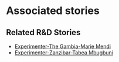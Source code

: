 # Associated stories

<!-- !!DO NOT REMOVE!! start autogenerated hyperlinks -->
## Related R&D Stories
- [Experimenter-The Gambia-Marie Mendi](/stories/?doc=Experimenters_GMB)
- [Experimenter-Zanzibar-Tabea Mbugbuni](/stories/?doc=Experimenters_TZA)
<!-- !!DO NOT REMOVE!! end autogenerated hyperlinks -->